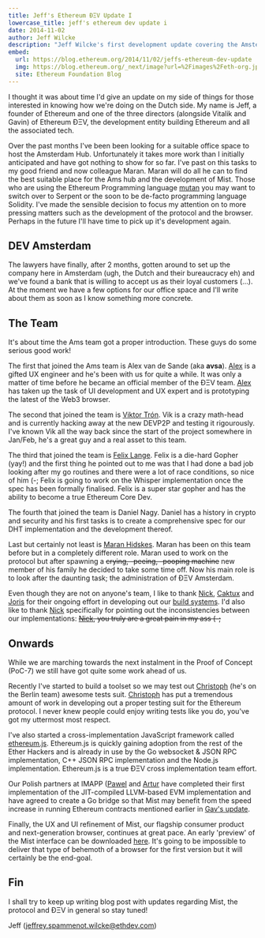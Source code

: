 ```yaml
---
title: Jeff's Ethereum ÐΞV Update I
lowercase_title: jeff's ethereum dev update i
date: 2014-11-02
author: Jeff Wilcke
description: "Jeff Wilcke's first development update covering the Amsterdam hub setup, team introductions, and progress on Mist browser and ethereum.js"
embed:
  url: https://blog.ethereum.org/2014/11/02/jeffs-ethereum-dev-update
  img: https://blog.ethereum.org/_next/image?url=%2Fimages%2Feth-org.jpeg&w=1080&q=75
  site: Ethereum Foundation Blog
---
```


I thought it was about time I'd give an update on my side of things for those interested in knowing how we're doing on the Dutch side. My name is Jeff, a founder of Ethereum and one of the three directors (alongside Vitalik and Gavin) of Ethereum ÐΞV, the development entity building Ethereum and all the associated tech.

Over the past months I've been been looking for a suitable office space to host the Amsterdam Hub. Unfortunately it takes more work than I initially anticipated and have got nothing to show for so far. I've past on this tasks to my good friend and now colleague Maran. Maran will do all he can to find the best suitable place for the Ams hub and the development of Mist. Those who are using the Ethereum Programming language [mutan](https://github.com/obscuren/mutan) you may want to switch over to Serpent or the soon to be de-facto programming language Solidity. I've made the sensible decision to focus my attention on to more pressing matters such as the development of the protocol and the browser. Perhaps in the future I'll have time to pick up it's development again.

## DEV Amsterdam

The lawyers have finally, after 2 months, gotten around to set up the company here in Amsterdam (ugh, the Dutch and their bureaucracy eh) and we've found a bank that is willing to accept us as their loyal customers (...). At the moment we have a few options for our office space and I'll write about them as soon as I know something more concrete.

## The Team

It's about time the Ams team got a proper introduction. These guys do some serious good work!

The first that joined the Ams team is Alex van de Sande (aka **avsa**). [Alex](/people/alex-van-de-sande/) is a gifted UX engineer and he's been with us for quite a while. It was only a matter of time before he became an official member of the ÐΞV team. [Alex](/people/alex-van-de-sande/) has taken up the task of UI development and UX expert and is prototyping the latest of the Web3 browser.

The second that joined the team is [Viktor Trón](https://github.com/zelig). Vik is a crazy math-head and is currently hacking away at the new DEVP2P and testing it rigourously. I've known Vik all the way back since the start of the project somewhere in Jan/Feb, he's a great guy and a real asset to this team.

The third that joined the team is [Felix Lange](https://github.com/fjl). Felix is a die-hard Gopher (yay!) and the first thing he pointed out to me was that I had done a bad job looking after my go routines and there were a lot of race conditions, so nice of him (-; Felix is going to work on the Whisper implementation once the spec has been formally finalised. Felix is a super star gopher and has the ability to become a true Ethereum Core Dev.

The fourth that joined the team is Daniel Nagy. Daniel has a history in crypto and security and his first tasks is to create a comprehensive spec for our DHT implementation and the development thereof.

Last but certainly not least is [Maran Hidskes](https://github.com/maran). Maran has been on this team before but in a completely different role. Maran used to work on the protocol but after spawning a ~~crying, -peeing, -pooping machine~~ new member of his family he decided to take some time off. Now his main role is to look after the daunting task; the administration of ÐΞV Amsterdam.

Even though they are not on anyone's team, I like to thank [Nick](/people/nick-savers/), [Caktux](/people/vincent-g/) and [Joris](/people/joris-bontje/) for their ongoing effort in developing out our [build systems](http://build.ethdev.com). I'd also like to thank [Nick](/people/nick-savers/) specifically for pointing out the inconsistencies between our implementations: ~~[Nick](/people/nick-savers/), you truly are a great pain in my ass (-;~~

## Onwards

While we are marching towards the next instalment in the Proof of Concept (PoC-7) we still have got quite some work ahead of us.

Recently I've started to build a toolset so we may test out [Christoph](/people/christoph-jentzsch/) (he's on the Berlin team) awesome tests suit. [Christoph](/people/christoph-jentzsch/) has put a tremendous amount of work in developing out a proper testing suit for the Ethereum protocol. I never knew people could enjoy writing tests like you do, you've got my uttermost most respect.

I've also started a cross-implementation JavaScript framework called [ethereum.js](https://github.com/ethereum/ethereum.js). Ethereum.js is quickly gaining adoption from the rest of the Ether Hackers and is already in use by the Go websocket & JSON RPC implementation, C++ JSON RPC implementation and the Node.js implementation. Ethereum.js is a true ÐΞV cross implementation team effort.

Our Polish partners at IMAPP ([Pawel](/people/pawel-bylica/) and [Artur](/people/artur-zawlocki/) have completed their first implementation of the JIT-compiled LLVM-based EVM implementation and have agreed to create a Go bridge so that Mist may benefit from the speed increase in running Ethereum contracts mentioned earlier in [Gav's update](/2014/11/01/gavs-ethereum-dev-update-ii).

Finally, the UX and UI refinement of Mist, our flagship consumer product and next-generation browser, continues at great pace. An early 'preview' of the Mist interface can be downloaded [here](http://cl.ly/060T1f0o3M1W). It's going to be impossible to deliver that type of behemoth of a browser for the first version but it will certainly be the end-goal.

## Fin

I shall try to keep up writing blog post with updates regarding Mist, the protocol and ÐΞV in general so stay tuned!

Jeff (jeffrey.spammenot.wilcke@ethdev.com)
